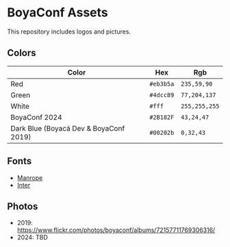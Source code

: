 # BoyaConf Assets

This repository includes logos and pictures.

## Colors

| Color | Hex | Rgb |
|-----------|---------|-------------|
| Red | `#eb3b5a` | `235,59,90` |
| Green | `#4dcc89` | `77,204,137` |
| White | `#fff` | `255,255,255` |
| BoyaConf 2024 | `#2B182F` | `43,24,47` |
| Dark Blue (Boyacá Dev & BoyaConf 2019) | `#00202b` | `0,32,43` |

## Fonts

- [Manrope](https://www.gent.media/manrope)
- [Inter](https://rsms.me/inter/)

## Photos

- 2019: https://www.flickr.com/photos/boyaconf/albums/72157711769306316/
- 2024: TBD
